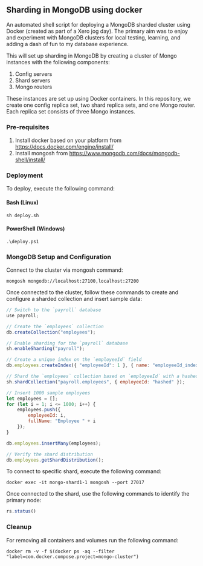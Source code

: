 ## Sharding in MongoDB using docker
An automated shell script for deploying a MongoDB sharded cluster using Docker (created as part of a Xero jog day). The primary aim was to enjoy and experiment with MongoDB clusters for local testing, learning, and adding a dash of fun to my database experience.

This will set up sharding in MongoDB by creating a cluster of Mongo instances with the following components:
1. Config servers
2. Shard servers
3. Mongo routers

These instances are set up using Docker containers. In this repository, we create one config replica set, two shard replica sets, and one Mongo router. Each replica set consists of three Mongo instances.

### Pre-requisites
1. Install docker based on your platform from https://docs.docker.com/engine/install/
2. Install mongosh from https://www.mongodb.com/docs/mongodb-shell/install/

### Deployment

To deploy, execute the following command: 

#### Bash (Linux)

```shell
sh deploy.sh
```

#### PowerShell (Windows)

```shell
.\deploy.ps1
```

### MongoDB Setup and Configuration

Connect to the cluster via mongosh command:

```shell
mongosh mongodb://localhost:27100,localhost:27200
```

Once connected to the cluster, follow these commands to create and configure a sharded collection and insert sample data:

```javascript
// Switch to the `payroll` database
use payroll;

// Create the `employees` collection
db.createCollection("employees");

// Enable sharding for the `payroll` database
sh.enableSharding("payroll");

// Create a unique index on the `employeeId` field
db.employees.createIndex({ "employeeId": 1 }, { name: "employeeId_index", unique: true });

// Shard the `employees` collection based on `employeeId` with a hashed sharding key
sh.shardCollection("payroll.employees", { employeeId: "hashed" });

// Insert 1000 sample employees
let employees = [];
for (let i = 1; i <= 1000; i++) {
    employees.push({
        employeeId: i,
        fullName: "Employee " + i
    });
}

db.employees.insertMany(employees);

// Verify the shard distribution
db.employees.getShardDistribution();

```

To connect to specific shard, execute the following command:

```shell
docker exec -it mongo-shard1-1 mongosh --port 27017
```

Once connected to the shard, use the following commands to identify the primary node:

```javascript
rs.status()
```

### Cleanup
For removing all containers and volumes run the following command:

```shell
docker rm -v -f $(docker ps -aq --filter "label=com.docker.compose.project=mongo-cluster")
```
